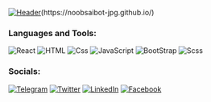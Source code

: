 [![Header]()]('https://github.com/NoobSaibot-jpg/NoobSaibot-jpg/blob/main/assets/noob-saibot-ultimate-mortal-kombat-442011704.jpg')(https://noobsaibot-jpg.github.io/)



### Languages and Tools:
![React](https://img.shields.io/badge/-React-090909?style=for-the-badge&logo=react&logoColor=47C5FB)
![HTML](https://img.shields.io/badge/-html-090909?style=for-the-badge&logo=html5&logoColor=FF1e1e)
![Css](https://img.shields.io/badge/-CSS-090909?style=for-the-badge&logo=css3&logoColor=31C6D4)
![JavaScript](https://img.shields.io/badge/-JavaScript-090909?style=for-the-badge&logo=JavaScript&logoColor=E9D54D)
![BootStrap](https://img.shields.io/badge/-BootStrap-090909?style=for-the-badge&logo=bootstrap&logoColor=E5D3FF)
![Scss](https://img.shields.io/badge/-scss-090909?style=for-the-badge&logo=sass&logoColor=FF1E1E)

### Socials:
[![Telegram](https://img.shields.io/badge/-Telegram-090909?style=for-the-badge&logo=telegram&logoColor=27A0D9)](https://t.me/kra4kas)
[![Twitter](https://img.shields.io/badge/-Twitter-090909?style=for-the-badge&logo=Twitter&logoColor=1C9DEB)](https://twitter.com/NoobSaidot)
[![LinkedIn](https://img.shields.io/badge/-LinkedIn-090909?style=for-the-badge&logo=linkedin&logoColor=007BB6)](https://www.linkedin.com/in/timofej-manko-6769451b4/)
[![Facebook](https://img.shields.io/badge/-Facebook-090909?style=for-the-badge&logo=Facebook&logoColor=1195F5)](https://www.facebook.com/timofey.manko)

<!-- 
### My stats
[![Top Langs](https://github-readme-stats.vercel.app/api/top-langs/?username=NoobSaibot-jpg&layout=compact)](https://github.com/anuraghazra/github-readme-stats)

![Anurag's GitHub stats](https://github-readme-stats.vercel.app/api?username=NoobSaibot-jpg&show_icons=true&theme=radical) -->